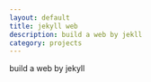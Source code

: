 ```yaml
---
layout: default
title: jekyll web
description: build a web by jekll
category: projects
---
```


build a web by jekyll
